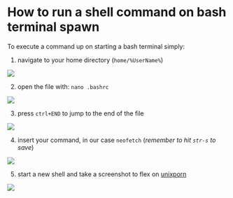# How to run a shell command on bash terminal spawn

To execute a command up on starting a bash terminal simply:

1. navigate to your home directory (`home/%UserName%`)

![](https://cdn.discordapp.com/attachments/824925461981298701/825421208627314768/unknown.png)

2. open the file with: `nano .bashrc`

![](https://cdn.discordapp.com/attachments/824925461981298701/825421622675505183/unknown.png)

3. press `ctrl+END` to jump to the end of the file

![](https://cdn.discordapp.com/attachments/824925461981298701/825421907356287016/unknown.png)

4. insert your command, in our case `neofetch` (_remember to hit `str-s` to save_)

![](https://cdn.discordapp.com/attachments/824925461981298701/825425518664220682/unknown.png)

5. start a new shell and take a screenshot to flex on [unixporn](https://www.reddit.com/r/unixporn/)

![](https://cdn.discordapp.com/attachments/824925461981298701/825422257031217172/unknown.png)

